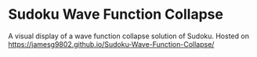 # Sudoku Wave Function Collapse
 A visual display of a wave function collapse solution of Sudoku. Hosted on https://jamesg9802.github.io/Sudoku-Wave-Function-Collapse/
